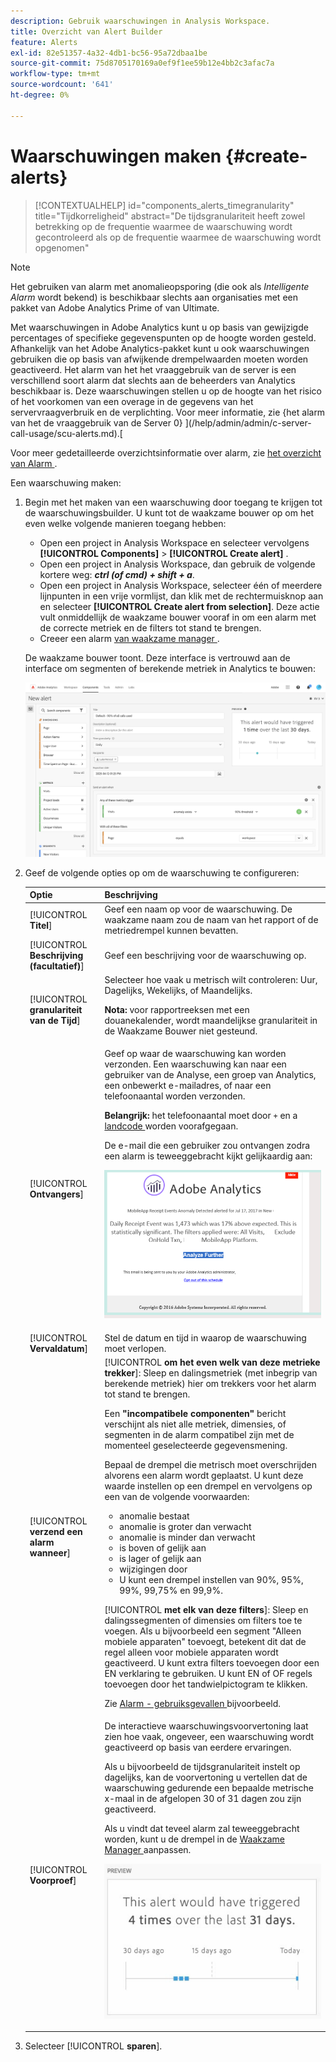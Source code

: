 ```yaml
---
description: Gebruik waarschuwingen in Analysis Workspace.
title: Overzicht van Alert Builder
feature: Alerts
exl-id: 82e51357-4a32-4db1-bc56-95a72dbaa1be
source-git-commit: 75d8705170169a0ef9f1ee59b12e4bb2c3afac7a
workflow-type: tm+mt
source-wordcount: '641'
ht-degree: 0%

---
```


# Waarschuwingen maken {#create-alerts}

<!-- markdownlint-disable MD034 -->

>[!CONTEXTUALHELP]
>id="components_alerts_timegranularity"
>title="Tijdkorreligheid"
>abstract="De tijdsgranulariteit heeft zowel betrekking op de frequentie waarmee de waarschuwing wordt gecontroleerd als op de frequentie waarmee de waarschuwing wordt opgenomen"

<!-- markdownlint-enable MD034 -->

>[!NOTE]
>
>Het gebruiken van alarm met anomalieopsporing (die ook als _Intelligente Alarm_ wordt bekend) is beschikbaar slechts aan organisaties met een pakket van Adobe Analytics Prime of van Ultimate.

Met waarschuwingen in Adobe Analytics kunt u op basis van gewijzigde percentages of specifieke gegevenspunten op de hoogte worden gesteld. Afhankelijk van het Adobe Analytics-pakket kunt u ook waarschuwingen gebruiken die op basis van afwijkende drempelwaarden moeten worden geactiveerd. Het alarm van het het vraaggebruik van de server is een verschillend soort alarm dat slechts aan de beheerders van Analytics beschikbaar is. Deze waarschuwingen stellen u op de hoogte van het risico of het voorkomen van een overage in de gegevens van het servervraagverbruik en de verplichting. Voor meer informatie, zie {het alarm van het de vraaggebruik van de Server 0} ](/help/admin/admin/c-server-call-usage/scu-alerts.md).[

Voor meer gedetailleerde overzichtsinformatie over alarm, zie [ het overzicht van Alarm ](/help/components/c-alerts/intellligent-alerts.md).

Een waarschuwing maken:

1. Begin met het maken van een waarschuwing door toegang te krijgen tot de waarschuwingsbuilder. U kunt tot de waakzame bouwer op om het even welke volgende manieren toegang hebben:

   * Open een project in Analysis Workspace en selecteer vervolgens **[!UICONTROL Components]** > **[!UICONTROL Create alert]** .
   * Open een project in Analysis Workspace, dan gebruik de volgende kortere weg: ***ctrl (of cmd) + shift + a***.
   * Open een project in Analysis Workspace, selecteer één of meerdere lijnpunten in een vrije vormlijst, dan klik met de rechtermuisknop aan en selecteer **[!UICONTROL Create alert from selection]**. Deze actie vult onmiddellijk de waakzame bouwer vooraf in om een alarm met de correcte metriek en de filters tot stand te brengen.
   * Creeer een alarm [ van waakzame manager ](/help/components/c-alerts/alert-manager.md#create-alerts).

   De waakzame bouwer toont. Deze interface is vertrouwd aan de interface om segmenten of berekende metriek in Analytics te bouwen:

   ![](assets/alert-builder.png)

1. Geef de volgende opties op om de waarschuwing te configureren:

   | Optie | Beschrijving |
   |---------|----------|
   | [!UICONTROL **Titel**] | Geef een naam op voor de waarschuwing. De waakzame naam zou de naam van het rapport of de metriedrempel kunnen bevatten. |
   | [!UICONTROL **Beschrijving (facultatief)**] | Geef een beschrijving voor de waarschuwing op. |
   | [!UICONTROL **granulariteit van de Tijd**] | Selecteer hoe vaak u metrisch wilt controleren: Uur, Dagelijks, Wekelijks, of Maandelijks.<p><b> Nota:</b> voor rapportreeksen met een douanekalender, wordt maandelijkse granulariteit in de Waakzame Bouwer niet gesteund.<!--true?--></p> |
   | [!UICONTROL **Ontvangers**] | Geef op waar de waarschuwing kan worden verzonden. Een waarschuwing kan naar een gebruiker van de Analyse, een groep van Analytics, een onbewerkt e-mailadres, of naar een telefoonaantal worden verzonden.<p><b> Belangrijk:</b> het telefoonaantal moet door `+` en a [ landcode ](https://countrycode.org/) worden voorafgegaan.</p><p>De e-mail die een gebruiker zou ontvangen zodra een alarm is teweeggebracht kijkt gelijkaardig aan:</p><p>![](assets/alerts-email.PNG)</p> |
   | [!UICONTROL **Vervaldatum**] | Stel de datum en tijd in waarop de waarschuwing moet verlopen. |
   | [!UICONTROL **verzend een alarm wanneer**] | [!UICONTROL **om het even welk van deze metrieke trekker**]: Sleep en dalingsmetriek (met inbegrip van berekende metriek) hier om trekkers voor het alarm tot stand te brengen.<p>Een **&quot;incompatibele componenten&quot;** bericht verschijnt als niet alle metriek, dimensies, of segmenten in de alarm compatibel zijn met de momenteel geselecteerde gegevensmening.</p><p>Bepaal de drempel die metrisch moet overschrijden alvorens een alarm wordt geplaatst. U kunt deze waarde instellen op een drempel en vervolgens op een van de volgende voorwaarden:</p><ul><li>anomalie bestaat</li><li>anomalie is groter dan verwacht</li><li>anomalie is minder dan verwacht</li><li>is boven of gelijk aan</li><li>is lager of gelijk aan</li><li>wijzigingen door</li><li>U kunt een drempel instellen van 90%, 95%, 99%, 99,75% en 99,9%.</li></ul><p>[!UICONTROL **met elk van deze filters**]: Sleep en dalingssegmenten of dimensies om filters toe te voegen. Als u bijvoorbeeld een segment &quot;Alleen mobiele apparaten&quot; toevoegt, betekent dit dat de regel alleen voor mobiele apparaten wordt geactiveerd. U kunt extra filters toevoegen door een EN verklaring te gebruiken. U kunt EN of OF regels toevoegen door het tandwielpictogram te klikken.</p><p>Zie [ Alarm - gebruiksgevallen ](/help/components/c-alerts/alerts-use-cases.md) bijvoorbeeld.</p> |
   | [!UICONTROL **Voorproef**] | De interactieve waarschuwingsvoorvertoning laat zien hoe vaak, ongeveer, een waarschuwing wordt geactiveerd op basis van eerdere ervaringen.<p>Als u bijvoorbeeld de tijdsgranulariteit instelt op dagelijks, kan de voorvertoning u vertellen dat de waarschuwing gedurende een bepaalde metrische x-maal in de afgelopen 30 of 31 dagen zou zijn geactiveerd.</p><p>Als u vindt dat teveel alarm zal teweeggebracht worden, kunt u de drempel in de [ Waakzame Manager ](/help/components/c-alerts/alert-manager.md) aanpassen.</p><p>![](assets/alert_preview.png)</p> |

1. Selecteer [!UICONTROL **sparen**].
